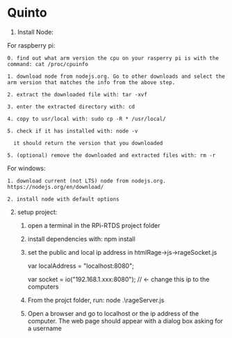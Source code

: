 # Quinto

1. Install Node:

For raspberry pi:

	0. find out what arm version the cpu on your rasperry pi is with the command: cat /proc/cpuinfo

	1. download node from nodejs.org. Go to other downloads and select the arm version that matches the info from the above step.

	2. extract the downloaded file with: tar -xvf 

	3. enter the extracted directory with: cd 

	4. copy to usr/local with: sudo cp -R * /usr/local/

	5. check if it has installed with: node -v

	  it should return the version that you downloaded

	5. (optional) remove the downloaded and extracted files with: rm -r

For windows:

	1. download current (not LTS) node from nodejs.org. https://nodejs.org/en/download/

	2. install node with default options

	





2. setup project:

	1. open a terminal in the RPi-RTDS project folder

	2. install dependencies with: npm install

	3. set the public and local ip address in htmlRage->js->rageSocket.js
	
		var localAddress = "localhost:8080";
		
		var socket = io("192.168.1.xxx:8080"); // <- change this ip to the computers

	4. From the projct folder, run: node .\rageServer.js 

	5. Open a browser and go to localhost or the ip address of the computer. The web page should appear with a dialog box asking for a username
